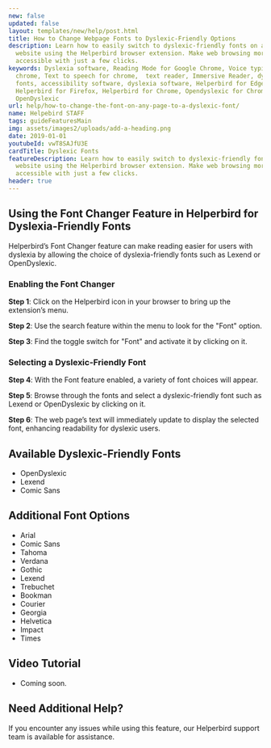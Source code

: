 ```yaml
---
new: false
updated: false
layout: templates/new/help/post.html
title: How to Change Webpage Fonts to Dyslexic-Friendly Options
description: Learn how to easily switch to dyslexic-friendly fonts on any
  website using the Helperbird browser extension. Make web browsing more
  accessible with just a few clicks.
keywords: Dyslexia software, Reading Mode for Google Chrome, Voice typing for
  chrome, Text to speech for chrome,  text reader, Immersive Reader, dyslexia
  fonts, accessibility software, dyslexia software, Helperbird for Edge,
  Helperbird for Firefox, Helperbird for Chrome, Opendyslexic for Chrome,
  OpenDyslexic
url: help/how-to-change-the-font-on-any-page-to-a-dyslexic-font/
name: Helpebird STAFF
tags: guideFeaturesMain
img: assets/images2/uploads/add-a-heading.png
date: 2019-01-01
youtubeId: vwT8SAJfU3E
cardTitle: Dyslexic Fonts
featureDescription: Learn how to easily switch to dyslexic-friendly fonts on any
  website using the Helperbird browser extension. Make web browsing more
  accessible with just a few clicks.
header: true
---
```


## Using the Font Changer Feature in Helperbird for Dyslexia-Friendly Fonts


Helperbird’s Font Changer feature can make reading easier for users with dyslexia by allowing the choice of dyslexia-friendly fonts such as Lexend or OpenDyslexic.

### Enabling the Font Changer

**Step 1**: Click on the Helperbird icon in your browser to bring up the extension’s menu.

**Step 2**: Use the search feature within the menu to look for the "Font" option.

**Step 3**: Find the toggle switch for "Font" and activate it by clicking on it.

### Selecting a Dyslexic-Friendly Font

**Step 4**: With the Font feature enabled, a variety of font choices will appear.

**Step 5**: Browse through the fonts and select a dyslexic-friendly font such as Lexend or OpenDyslexic by clicking on it.

**Step 6**: The web page’s text will immediately update to display the selected font, enhancing readability for dyslexic users.

## Available Dyslexic-Friendly Fonts

- OpenDyslexic
- Lexend
- Comic Sans

## Additional Font Options

- Arial
- Comic Sans
- Tahoma
- Verdana
- Gothic
- Lexend
- Trebuchet
- Bookman
- Courier
- Georgia
- Helvetica
- Impact
- Times

## Video Tutorial

- Coming soon.

## Need Additional Help?

If you encounter any issues while using this feature, our Helperbird support team is available for assistance.
